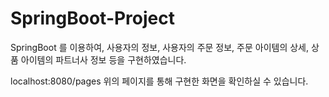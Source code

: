 # SpringBoot-Project

SpringBoot 를 이용하여,
사용자의 정보, 사용자의 주문 정보, 주문 아이템의 상세, 상품 아이템의 파트너사 정보 등을 구현하였습니다.

localhost:8080/pages 
위의 페이지를 통해 구현한 화면을 확인하실 수 있습니다. 
